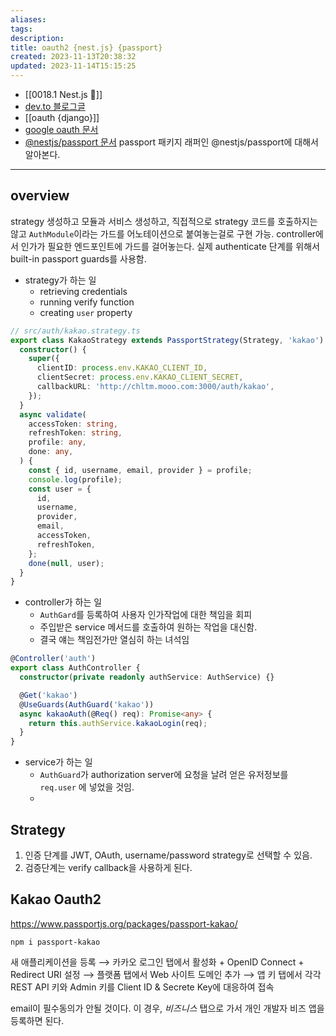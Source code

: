 ```yaml
---
aliases: 
tags: 
description:
title: oauth2 {nest.js} {passport}
created: 2023-11-13T20:38:32
updated: 2023-11-14T15:15:25
---
```

- [[0018.1 Nest.js 🪺]]
- [dev.to 블로그글](https://dev.to/tugascript/nestjs-authentication-with-oauth20-configuration-and-operations-41k)
- [[oauth {django}]]
- [google oauth 문서](https://developers.google.com/identity/protocols/oauth2/web-server?hl=ko)
- [@nestjs/passport 문서](https://docs.nestjs.com/recipes/passport#implementing-passport-strategies) passport 패키지 래퍼인 @nestjs/passport에 대해서 알아본다.
___

## overview

strategy 생성하고 모듈과 서비스 생성하고, 직접적으로 strategy 코드를 호출하지는 않고 `AuthModule`이라는 가드를 어노테이션으로 붙여놓는걸로 구현 가능. controller에서 인가가 필요한 엔드포인트에 가드를 걸어놓는다. 실제 authenticate 단계를 위해서 built-in passport guards를 사용함.

- strategy가 하는 일
	- retrieving credentials
	- running verify function
	- creating `user` property

```ts
// src/auth/kakao.strategy.ts
export class KakaoStrategy extends PassportStrategy(Strategy, 'kakao') {
  constructor() {
    super({
      clientID: process.env.KAKAO_CLIENT_ID,
      clientSecret: process.env.KAKAO_CLIENT_SECRET,
      callbackURL: 'http://chltm.mooo.com:3000/auth/kakao',
    });
  }
  async validate(
    accessToken: string,
    refreshToken: string,
    profile: any,
    done: any,
  ) {
    const { id, username, email, provider } = profile;
    console.log(profile);
    const user = {
      id,
      username,
      provider,
      email,
      accessToken,
      refreshToken,
    };
    done(null, user);
  }
}
```

- controller가 하는 일
	- `AuthGard`를 등록하여 사용자 인가작업에 대한 책임을 회피
	- 주입받은 service 메서드를 호출하여 원하는 작업을 대신함.
	- 결국 얘는 책임전가만 열심히 하는 녀석임

```ts
@Controller('auth')
export class AuthController {
  constructor(private readonly authService: AuthService) {}

  @Get('kakao')
  @UseGuards(AuthGuard('kakao'))
  async kakaoAuth(@Req() req): Promise<any> {
    return this.authService.kakaoLogin(req);
  }
}
```

- service가 하는 일
	- `AuthGuard`가 authorization server에 요청을 날려 얻은 유저정보를 `req.user` 에 넣었을 것임.
	- 

## Strategy

1. 인증 단계를 JWT, OAuth, username/password strategy로 선택할 수 있음.
2. 검증단계는 verify callback을 사용하게 된다.

## Kakao Oauth2

<https://www.passportjs.org/packages/passport-kakao/>

```
npm i passport-kakao
```

새 애플리케이션을 등록 ⟶ 카카오 로그인 탭에서 활성화 + OpenID Connect + Redirect URI 설정 ⟶ 플랫폼 탭에서 Web 사이트 도메인 추가 ⟶ 앱 키 탭에서 각각 REST API 키와 Admin 키를 Client ID & Secrete Key에 대응하여 접속

email이 필수동의가 안될 것이다. 이 경우, *비즈니스* 탭으로 가서 개인 개발자 비즈 앱을 등록하면 된다.
